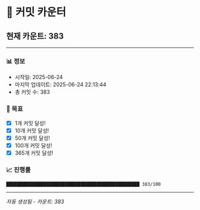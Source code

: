 # 🔢 커밋 카운터

## 현재 카운트: 383

---

### 📊 정보
- 시작일: 2025-06-24
- 마지막 업데이트: 2025-06-24 22:13:44
- 총 커밋 수: 383

### 🎯 목표
- [x] 1개 커밋 달성!
- [x] 10개 커밋 달성!
- [x] 50개 커밋 달성!
- [x] 100개 커밋 달성!
- [x] 365개 커밋 달성!

### 📈 진행률
```
██████████████████████████████████████████████████ 383/100
```

---
*자동 생성됨 - 카운트: 383*
